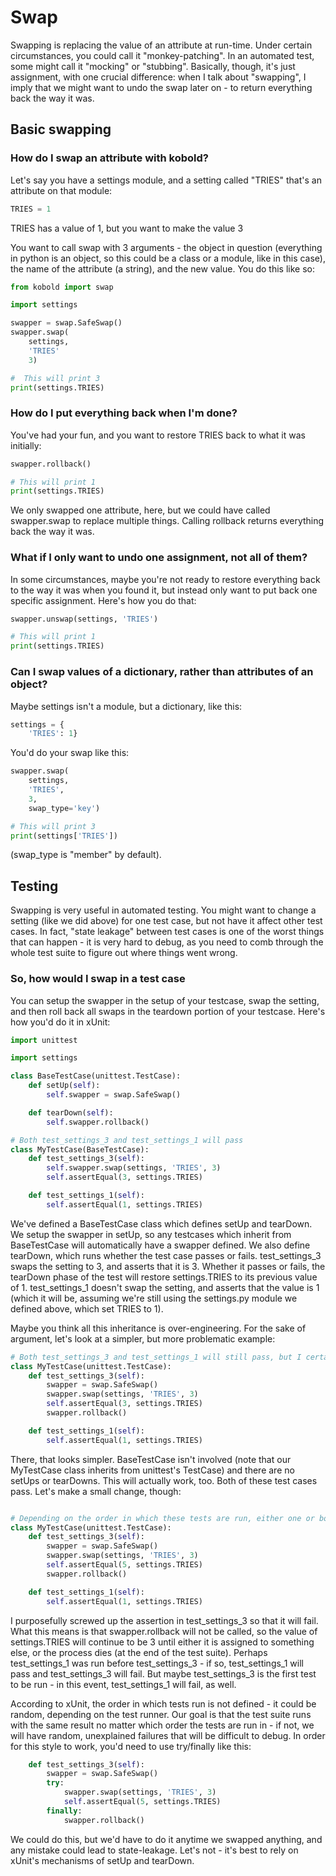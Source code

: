 # Swap

Swapping is replacing the value of an attribute at run-time.  Under certain circumstances, you could call it "monkey-patching".  In an automated test, some might call it "mocking" or "stubbing".  Basically, though, it's just assignment, with one crucial difference: when I talk about "swapping", I imply that we might want to undo the swap later on - to return everything back the way it was.

## Basic swapping

### How do I swap an attribute with kobold?

Let's say you have a settings module, and a setting called "TRIES" that's an attribute on that module:

```python
TRIES = 1
```

TRIES has a value of 1, but you want to make the value 3

You want to call swap with 3 arguments - the object in question (everything in python is an object, so this could be a class or a module, like in this case), the name of the attribute (a string), and the new value.  You do this like so:

```python
from kobold import swap

import settings

swapper = swap.SafeSwap()
swapper.swap(
    settings,
    'TRIES'
    3)

#  This will print 3
print(settings.TRIES)
```

### How do I put everything back when I'm done?

You've had your fun, and you want to restore TRIES back to what it was initially:

```python
swapper.rollback()

# This will print 1
print(settings.TRIES)
```

We only swapped one attribute, here, but we could have called swapper.swap to replace multiple things.  Calling rollback returns everything back the way it was.

### What if I only want to undo one assignment, not all of them?

In some circumstances, maybe you're not ready to restore everything back to the way it was when you found it, but instead only want to put back one specific assignment.  Here's how you do that:

```python
swapper.unswap(settings, 'TRIES')

# This will print 1
print(settings.TRIES)
```

### Can I swap values of a dictionary, rather than attributes of an object?

Maybe settings isn't a module, but a dictionary, like this:

```python
settings = {
    'TRIES': 1}
```

You'd do your swap like this:

```python
swapper.swap(
    settings,
    'TRIES',
    3,
    swap_type='key')

# This will print 3
print(settings['TRIES'])
```

(swap_type is "member" by default).

## Testing

Swapping is very useful in automated testing.  You might want to change a setting (like we did above) for one test case, but not have it affect other test cases.  In fact, "state leakage" between test cases is one of the worst things that can happen - it is very hard to debug, as you need to comb through the whole test suite to figure out where things went wrong.

### So, how would I swap in a test case

You can setup the swapper in the setup of your testcase, swap the setting, and then roll back all swaps in the teardown portion of your testcase.  Here's how you'd do it in xUnit:

```python
import unittest

import settings

class BaseTestCase(unittest.TestCase):
    def setUp(self):
        self.swapper = swap.SafeSwap()

    def tearDown(self):
        self.swapper.rollback() 

# Both test_settings_3 and test_settings_1 will pass
class MyTestCase(BaseTestCase):
    def test_settings_3(self):
        self.swapper.swap(settings, 'TRIES', 3)
        self.assertEqual(3, settings.TRIES)

    def test_settings_1(self):
        self.assertEqual(1, settings.TRIES)
```

We've defined a BaseTestCase class which defines setUp and tearDown.  We setup the swapper in setUp, so any testcases which inherit from BaseTestCase will automatically have a swapper defined.  We also define tearDown, which runs whether the test case passes or fails.  test_settings_3 swaps the setting to 3, and asserts that it is 3.  Whether it passes or fails, the tearDown phase of the test will restore settings.TRIES to its previous value of 1.  test_settings_1 doesn't swap the setting, and asserts that the value is 1 (which it will be, assuming we're still using the settings.py module we defined above, which set TRIES to 1).  

Maybe you think all this inheritance is over-engineering.  For the sake of argument, let's look at a simpler, but more problematic example:

```python
# Both test_settings_3 and test_settings_1 will still pass, but I certainly don't approve.
class MyTestCase(unittest.TestCase):
    def test_settings_3(self):
        swapper = swap.SafeSwap()
        swapper.swap(settings, 'TRIES', 3)
        self.assertEqual(3, settings.TRIES)
        swapper.rollback()

    def test_settings_1(self):
        self.assertEqual(1, settings.TRIES)
```

There, that looks simpler.  BaseTestCase isn't involved (note that our MyTestCase class inherits from unittest's TestCase) and there are no setUps or tearDowns.  This will actually work, too.  Both of these test cases pass.  Let's make a small change, though:

```python

# Depending on the order in which these tests are run, either one or both test cases will fail
class MyTestCase(unittest.TestCase):
    def test_settings_3(self):
        swapper = swap.SafeSwap()
        swapper.swap(settings, 'TRIES', 3)
        self.assertEqual(5, settings.TRIES)
        swapper.rollback()

    def test_settings_1(self):
        self.assertEqual(1, settings.TRIES)
```

I purposefully screwed up the assertion in test_settings_3 so that it will fail.  What this means is that swapper.rollback will not be called, so the value of settings.TRIES will continue to be 3 until either it is assigned to something else, or the process dies (at the end of the test suite).  Perhaps test_settings_1 was run before test_settings_3 - if so, test_settings_1 will pass and test_settings_3 will fail.  But maybe test_settings_3 is the first test to be run - in this event, test_settings_1 will fail, as well.
    
According to xUnit, the order in which tests run is not defined - it could be random, depending on the test runner.  Our goal is that the test suite runs with the same result no matter which order the tests are run in - if not, we will have random, unexplained failures that will be difficult to debug.  In order for this style to work, you'd need to use try/finally like this:

```python
    def test_settings_3(self):
        swapper = swap.SafeSwap()
        try:
            swapper.swap(settings, 'TRIES', 3)
            self.assertEqual(5, settings.TRIES)
        finally:
            swapper.rollback()
```

We could do this, but we'd have to do it anytime we swapped anything, and any mistake could lead to state-leakage.  Let's not - it's best to rely on xUnit's mechanisms of setUp and tearDown.
